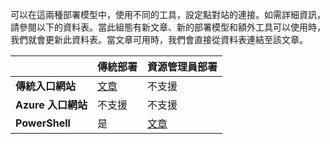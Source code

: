 可以在這兩種部署模型中，使用不同的工具，設定點對站的連接。如需詳細資訊，請參閱以下的資料表。當此組態有新文章、新的部署模型和額外工具可以使用時，我們就會更新此資料表。當文章可用時，我們會直接從資料表連結至該文章。


| | **傳統部署** | **資源管理員部署** |
|----------------------------------------|--------------|------------------------|
| **傳統入口網站** | [文章](../articles/vpn-gateway/vpn-gateway-point-to-site-create.md) | 不支援 |
| **Azure 入口網站** | 不支援 | 不支援 |
| **PowerShell** | 是 | [文章](../articles/vpn-gateway/vpn-gateway-howto-point-to-site-rm-ps.md)|

<!---HONumber=AcomDC_0224_2016-->